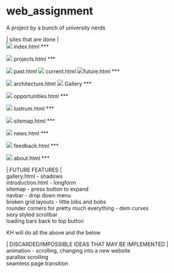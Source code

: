 # web_assignment
A project by a bunch of university nerds

| sites that are done |  
<img src="http://progressed.io/bar/99?title=Progress"> index.html  ***

<img src="http://progressed.io/bar/0?title=Pending"> projects.html   ***

<img src="http://progressed.io/bar/0?title=Pending"> past.html <img src="http://progressed.io/bar/0?title=Pending"> current.html <img src="http://progressed.io/bar/0?title=Pending">future.html  ***

<img src="http://progressed.io/bar/0?title=Pending"> architecture.html <img src="http://progressed.io/bar/0?title=Pending"> Gallery  ***

<img src="http://progressed.io/bar/0?title=Pending"> opportunities.html ***

<img src="http://progressed.io/bar/90?title=Progress"> lustrum.html  ***

<img src="http://progressed.io/bar/100?title=Finished"> sitemap.html  ***

<img src="http://progressed.io/bar/0?title=Pending"> news.html  ***

<img src="http://progressed.io/bar/70?title=Progress"> feedback.html  *** 

<img src="http://progressed.io/bar/1?title=Pending"> about.html  ***


|	FUTURE FEATURES		|   
gallery.html - shadows  
introduction.html - longform  
sitemap - press button to expand  
navbar - drop down menu  
broken grid layouts - little bibs and bobs  
rounder corners for pretty much everything - dem curves  
sexy styled scrollbar  
loading bars
back to top button 

KH will do all the above and the below
  
| DISCARDED/IMPOSSIBLE IDEAS THAT MAY BE IMPLEMENTED	|  
animation - scrolling, changing into a new website  
parallax scrolling  
seamless page transition  








